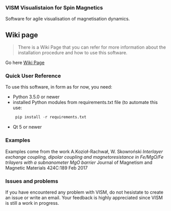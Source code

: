### VISM Visualistaion for Spin Magnetics
Software for agile visualisation of magnetisation dynamics.


## Wiki page
> There is a Wiki Page that you can refer for more information about the installation procedure and how to use this software.

Go here [Wiki Page](https://github.com/LemurPwned/spintronics-visual/wiki)

### Quick User Reference
To use this software, in form as for now, you need:
- Python 3.5.0 or newer
- installed Python modules from requirements.txt file 
  (to automate this use: 
  ```python
   pip install -r requirements.txt
   ```
- Qt 5 or newer

### Examples
Examples come from the work
A.Kozioł-Rachwał, W. Skowroński
*Interlayer exchange coupling, dipolar coupling and magnetoresistance in Fe/MgO/Fe trilayers with a subnanometer MgO barrier*
Journal of Magnetism and Magnetic Materials 424C:189
Feb 2017

### Issues and problems
If you have encountered any problem with VISM, do not hesistate to create an issue or write an email. Your feedback is highly appreciated since VISM is still a work in progress.
